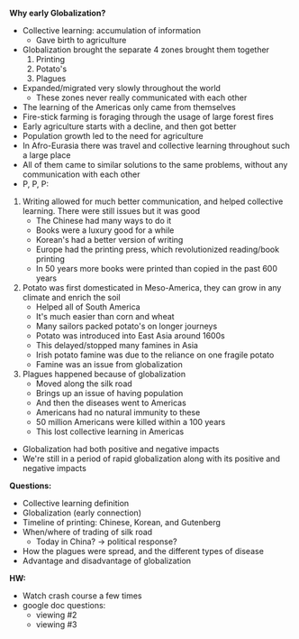 **Why early Globalization?**
* Collective learning: accumulation of information
	* Gave birth to agriculture
* Globalization brought the separate 4 zones brought them together
	1. Printing 
	2. Potato's
	3. Plagues
* Expanded/migrated very slowly throughout the world
	* These zones never really communicated with each other
* The learning of the Americas only came from themselves
* Fire-stick farming is foraging through the usage of large forest fires
* Early agriculture starts with a decline, and then got better
* Population growth led to the need for agriculture
* In Afro-Eurasia there was travel and collective learning throughout such a large place
* All of them came to similar solutions to the same problems, without any communication with each other
* P, P, P:
1. Writing allowed for much better communication, and helped collective learning. There were still issues but it was good
	* The Chinese had many ways to do it
	* Books were a luxury good for a while
	* Korean's had a better version of writing
	* Europe had the printing press, which revolutionized reading/book printing
	* In 50 years more books were printed than copied in the past 600 years
2. Potato was first domesticated in Meso-America, they can grow in any climate and enrich the soil
	* Helped all of South America
	* It's much easier than corn and wheat
	* Many sailors packed potato's on longer journeys
	* Potato was introduced into East Asia around 1600s
	* This delayed/stopped many famines in Asia
	* Irish potato famine was due to the reliance on one fragile potato
	* Famine was an issue from globalization
3. Plagues happened because of globalization
	* Moved along the silk road 
	* Brings up an issue of having population
	* And then the diseases went to Americas
	* Americans had no natural immunity to these
	* 50 million Americans were killed within a 100 years
	* This lost collective learning in Americas
* Globalization had both positive and negative impacts
* We're still in a period of rapid globalization along with its positive and negative impacts 

**Questions:**
* Collective learning definition 
* Globalization (early connection)
* Timeline of printing: Chinese, Korean, and Gutenberg 
* When/where of trading of silk road 
	* Today in China? -> political response?
* How the plagues were spread, and the different types of disease
* Advantage and disadvantage of globalization

**HW:**
* Watch crash course a few times
* google doc questions:
	* viewing #2
	* viewing #3
